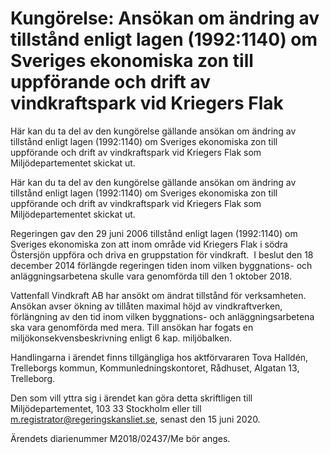 # Kungörelse: Ansökan om ändring av tillstånd enligt lagen (1992:1140) om Sveriges ekonomiska zon till uppförande och drift av vindkraftspark vid Kriegers Flak

Här kan du ta del av den kungörelse gällande ansökan om ändring av tillstånd enligt lagen (1992:1140) om Sveriges ekonomiska zon till uppförande och drift av vindkraftspark vid Kriegers Flak som Miljödepartementet skickat ut.

Här kan du ta del av den kungörelse gällande ansökan om ändring av tillstånd enligt lagen (1992:1140) om Sveriges ekonomiska zon till uppförande och drift av vindkraftspark vid Kriegers Flak som Miljödepartementet skickat ut.

Regeringen gav den 29 juni 2006 tillstånd enligt lagen (1992:1140) om Sveriges ekonomiska zon att inom område vid Kriegers Flak i södra Östersjön uppföra och driva en gruppstation för vindkraft.  I beslut den 18 december 2014 förlängde regeringen tiden inom vilken byggnations- och anläggningsarbetena skulle vara genomförda till den 1 oktober 2018.

Vattenfall Vindkraft AB har ansökt om ändrat tillstånd för verksamheten. Ansökan avser ökning av tillåten maximal höjd av vindkraftverken, förlängning av den tid inom vilken byggnations- och anläggningsarbetena ska vara genomförda med mera. Till ansökan har fogats en miljökonsekvensbeskrivning enligt 6 kap. miljöbalken.

Handlingarna i ärendet finns tillgängliga hos aktförvararen Tova Halldén, Trelleborgs kommun, Kommunledningskontoret, Rådhuset, Algatan 13, Trelleborg.

Den som vill yttra sig i ärendet kan göra detta skriftligen till Miljödepartementet, 103 33 Stockholm eller till m.registrator@regeringskansliet.se, senast den 15 juni 2020.

Ärendets diarienummer M2018/02437/Me bör anges.
